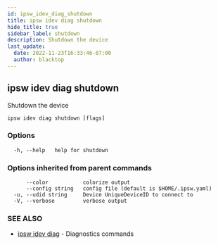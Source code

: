 ```yaml
---
id: ipsw_idev_diag_shutdown
title: ipsw idev diag shutdown
hide_title: true
sidebar_label: shutdown
description: Shutdown the device
last_update:
  date: 2022-11-23T16:33:46-07:00
  author: blacktop
---
```

## ipsw idev diag shutdown

Shutdown the device

```
ipsw idev diag shutdown [flags]
```

### Options

```
  -h, --help   help for shutdown
```

### Options inherited from parent commands

```
      --color           colorize output
      --config string   config file (default is $HOME/.ipsw.yaml)
  -u, --udid string     Device UniqueDeviceID to connect to
  -V, --verbose         verbose output
```

### SEE ALSO

* [ipsw idev diag](/docs/cli/diag/ipsw_idev_diag)	 - Diagnostics commands

